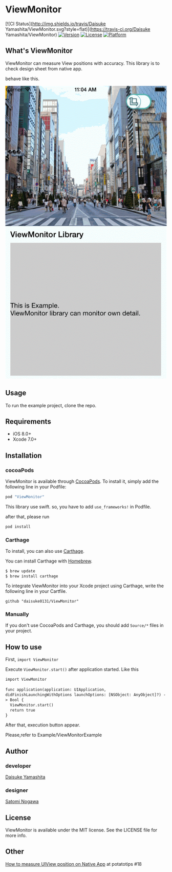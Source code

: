 # ViewMonitor

[![CI Status](http://img.shields.io/travis/Daisuke Yamashita/ViewMonitor.svg?style=flat)](https://travis-ci.org/Daisuke Yamashita/ViewMonitor)
[![Version](https://img.shields.io/cocoapods/v/ViewMonitor.svg?style=flat)](http://cocoapods.org/pods/ViewMonitor)
[![License](https://img.shields.io/cocoapods/l/ViewMonitor.svg?style=flat)](http://cocoapods.org/pods/ViewMonitor)
[![Platform](https://img.shields.io/cocoapods/p/ViewMonitor.svg?style=flat)](http://cocoapods.org/pods/ViewMonitor)

## What's ViewMonitor
ViewMonitor can measure View positions with accuracy.
This library is to check design sheet from native app.

behave like this.

![demo](assets/demo.gif)

## Usage

To run the example project, clone the repo.

## Requirements
- iOS 8.0+
- Xcode 7.0+

## Installation
### cocoaPods
ViewMonitor is available through [CocoaPods](http://cocoapods.org). To install
it, simply add the following line in your Podfile:
```ruby
pod "ViewMonitor"
```
This library use swift.
so, you have to add `use_frameworks!` in Podfile.

after that, please run 
```ruby
pod install
```
### Carthage
To install, you can also use [Carthage](https://github.com/Carthage/Carthage).

You can install Carthage with [Homebrew](http://brew.sh/).
```
$ brew update
$ brew install carthage
```
To integrate ViewMonitor into your Xcode project using Carthage, write the following line in your Cartfile.
```
github "daisuke0131/ViewMonitor"
```
### Manually
If you don't use CocoaPods and Carthage, you should add `Source/*` files in your project.

## How to use
First, ```import ViewMonitor```

Execute ```ViewMonitor.start()``` after application started. 
Like this
```
import ViewMonitor

func application(application: UIApplication, didFinishLaunchingWithOptions launchOptions: [NSObject: AnyObject]?) -> Bool {
  ViewMonitor.start()
  return true
}
```
After that, execution button appear.

Please,refer to Example/ViewMonitorExample

## Author
### developer
[Daisuke Yamashita](https://github.com/daisuke0131)
### designer
[Satomi Nogawa](https://github.com/stmngw)

## License
ViewMonitor is available under the MIT license. See the LICENSE file for more info.

## Other
[How to measure UIView position on Native App](http://www.slideshare.net/daisukeyamashita180/18potatotips-yamashita) at potatotips #18
